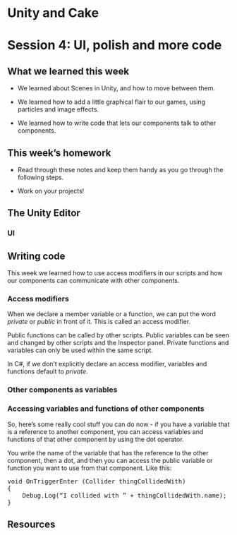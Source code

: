 # Unity and Cake

# Session 4: UI, polish and more code

## What we learned this week

* We learned about Scenes in Unity, and how to move between them.

* We learned how to add a little graphical flair to our games, using particles and image effects.

* We learned how to write code that lets our components talk to other components.

## This week’s homework

* Read through these notes and keep them handy as you go through the following steps.

* Work on your projects!

## The Unity Editor

### UI

## Writing code

This week we learned how to use access modifiers in our scripts and how our components can communicate with other components.

### Access modifiers

When we declare a member variable or a function, we can put the word *private* or *public* in front of it. This is called an access modifier.

Public functions can be called by other scripts. Public variables can be seen and changed by other scripts and the Inspector panel. Private functions and variables can only be used within the same script.

In C#, if we don’t explicitly declare an access modifier, variables and functions default to *private*.

### Other components as variables

### Accessing variables and functions of other components

So, here’s some really cool stuff you can do now - if you have a variable that is a reference to another component, you can access variables and functions of that other component by using the dot operator.

You write the name of the variable that has the reference to the other component, then a dot, and then you can access the public variable or function you want to use from that component. Like this:

<pre>
void OnTriggerEnter (Collider thingCollidedWith)
{
    Debug.Log(“I collided with ” + thingCollidedWith.name);
}
</pre>

## Resources

